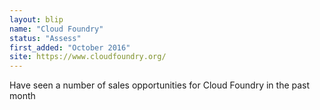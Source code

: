 ```yaml
---
layout: blip
name: "Cloud Foundry"
status: "Assess"
first_added: "October 2016"
site: https://www.cloudfoundry.org/
---
```

Have seen a number of sales opportunities for Cloud Foundry in the past month